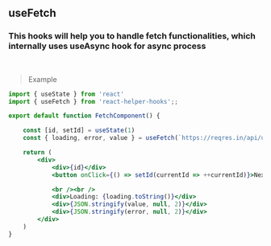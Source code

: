 ## useFetch

### This hooks will help you to handle fetch functionalities, which internally uses useAsync hook for async process

<br />

> Example

```jsx
import { useState } from 'react'
import { useFetch } from 'react-helper-hooks';;

export default function FetchComponent() {

    const [id, setId] = useState(1)
    const { loading, error, value } = useFetch(`https://reqres.in/api/users/${id}`, {}, [id])

    return (
        <div>
            <div>{id}</div>
            <button onClick={() => setId(currentId => ++currentId)}>Next Record</button>

            <br /><br />
            <div>Loading: {loading.toString()}</div>
            <div>{JSON.stringify(value, null, 2)}</div>
            <div>{JSON.stringify(error, null, 2)}</div>
        </div>
    )
}

```